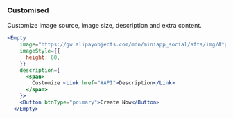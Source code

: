 <demo>

### Customised

Customize image source, image size, description and extra content.

```jsx live
<Empty
    image="https://gw.alipayobjects.com/mdn/miniapp_social/afts/img/A*pevERLJC9v0AAAAAAAAAAABjAQAAAQ/original"
    imageStyle={{
      height: 60,
    }}
    description={
      <span>
        Customize <Link href="#API">Description</Link>
      </span>
    }>
    <Button btnType="primary">Create Now</Button>
  </Empty>
```

</demo>
